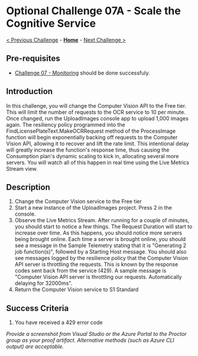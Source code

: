 # Optional Challenge 07A - Scale the Cognitive Service

[< Previous Challenge](./Challenge-07.md) - **[Home](../README.md)** - [Next Challenge >](./Challenge-07B.md)

## Pre-requisites

- [Challenge 07 - Monitoring](./Challenge-07.md) should be done successfuly.

## Introduction

In this challenge, you will change the Computer Vision API to the Free tier. This will limit the number of requests to the OCR service to 10 per minute. Once changed, run the UploadImages console app to upload 1,000 images again. The resiliency policy programmed into the FindLicensePlateText.MakeOCRRequest method of the ProcessImage function will begin exponentially backing off requests to the Computer Vision API, allowing it to recover and lift the rate limit. This intentional delay will greatly increase the function&#39;s response time, thus causing the Consumption plan&#39;s dynamic scaling to kick in, allocating several more servers. You will watch all of this happen in real time using the Live Metrics Stream view.

## Description

1. Change the Computer Vision service to the Free tier
2. Start a new instance of the UploadImages project. Press 2 in the console.
3. Observe the Live Metrics Stream. After running for a couple of minutes, you should start to notice a few things. The Request Duration will start to increase over time. As this happens, you should notice more servers being brought online. Each time a server is brought online, you should see a message in the Sample Telemetry stating that it is &quot;Generating 2 job function(s)&quot;, followed by a Starting Host message. You should also see messages logged by the resilience policy that the Computer Vision API server is throttling the requests. This is known by the response codes sent back from the service (429). A sample message is &quot;Computer Vision API server is throttling our requests. Automatically delaying for 32000ms&quot;.
4. Return the Computer Vision service to S1 Standard

## Success Criteria

1. You have received a 429 error code

*Provide a screenshot from Visual Studio or the Azure Portal to the Proctor group as your proof artifact. Alternative methods (such as Azure CLI output) are acceptable.*